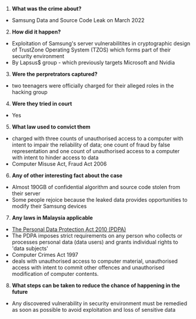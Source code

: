 1. **What was the crime about?**
- Samsung Data and Source Code Leak on March 2022
2. **How did it happen?**
- Exploitation of Samsung's server vulnerabilitites in cryptographic design of TrustZone Operating System (TZOS) which forms part of their security environment
- By Lapsus$ group - which previously targets Microsoft and Nvidia
3. **Were the perpretrators captured?**
- two teenagers were officially charged for their alleged roles in the hacking group
4. **Were they tried in court**
- Yes
5. **What law used to convict them**
- charged with three counts of unauthorised access to a computer with intent to impair the reliability of data; one count of fraud by false representation and one count of unauthorised access to a computer with intent to hinder access to data
- Computer Misuse Act, Fraud Act 2006
6. **Any of other interesting fact about the case**
- Almost 190GB of confidential algorithm and source code stolen from their server
- Some people rejoice because the leaked data provides opportunities to modify their Samsung devices
7. **Any laws in Malaysia applicable**
- [The Personal Data Protection Act 2010 (PDPA)](https://thelawreviews.co.uk/title/the-privacy-data-protection-and-cybersecurity-law-review/malaysia#:~:text=The%20Personal%20Data%20Protection%20Act,in%20relation%20to%20commercial%20transactions.)
- The PDPA imposes strict requirements on any person who collects or processes personal data (data users) and grants individual rights to 'data subjects'
-  Computer Crimes Act 1997
- deals with unauthorised access to computer material, unauthorised access with intent to commit other offences and unauthorised modification of computer contents.
8. **What steps can be taken to reduce the chance of happening in the future**
- Any discovered vulnerability in security environment must be remedied as soon as possible to avoid exploitation and loss of sensitive data